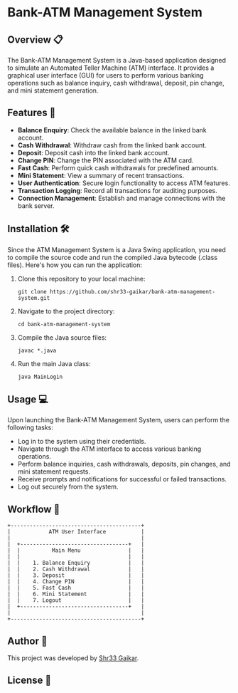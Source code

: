# Bank-ATM Management System

## Overview 📋
The Bank-ATM Management System is a Java-based application designed to simulate an Automated Teller Machine (ATM) interface. It provides a graphical user interface (GUI) for users to perform various banking operations such as balance inquiry, cash withdrawal, deposit, pin change, and mini statement generation.

## Features 🚀
- **Balance Enquiry**: Check the available balance in the linked bank account.
- **Cash Withdrawal**: Withdraw cash from the linked bank account.
- **Deposit**: Deposit cash into the linked bank account.
- **Change PIN**: Change the PIN associated with the ATM card.
- **Fast Cash**: Perform quick cash withdrawals for predefined amounts.
- **Mini Statement**: View a summary of recent transactions.
- **User Authentication**: Secure login functionality to access ATM features.
- **Transaction Logging**: Record all transactions for auditing purposes.
- **Connection Management**: Establish and manage connections with the bank server.

## Installation 🛠️
Since the ATM Management System is a Java Swing application, you need to compile the source code and run the compiled Java bytecode (.class files). Here's how you can run the application:

1. Clone this repository to your local machine:
   ```
   git clone https://github.com/shr33-gaikar/bank-atm-management-system.git
   ```
2. Navigate to the project directory:
   ```
   cd bank-atm-management-system
   ```
3. Compile the Java source files:
   ```
   javac *.java
   ```
4. Run the main Java class:
   ```
   java MainLogin
   ```

## Usage 💻
Upon launching the Bank-ATM Management System, users can perform the following tasks:
- Log in to the system using their credentials.
- Navigate through the ATM interface to access various banking operations.
- Perform balance inquiries, cash withdrawals, deposits, pin changes, and mini statement requests.
- Receive prompts and notifications for successful or failed transactions.
- Log out securely from the system.

## Workflow 🧱
```
+-----------------------------------------+
|            ATM User Interface           |
|                                         |
|  +----------------------------------+   |
|  |          Main Menu               |   |
|  |                                  |   |
|  |    1. Balance Enquiry            |   |
|  |    2. Cash Withdrawal            |   |
|  |    3. Deposit                    |   |
|  |    4. Change PIN                 |   |
|  |    5. Fast Cash                  |   |
|  |    6. Mini Statement             |   |
|  |    7. Logout                     |   |
|  +----------------------------------+   |
|                                         |
+-----------------------------------------+
```

## Author 👤
This project was developed by [Shr33 Gaikar](https://github.com/shr33-gaikar).

## License 📄

